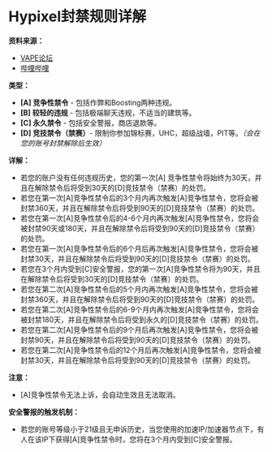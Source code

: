 # Hypixel封禁规则详解

**资料来源：**
- [VAPE论坛](https://forums.vape.gg/index.php?threads/an-actual-guide-to-hypixels-complicated-ban-system.43986/)
- [哔哩哔哩](https://www.bilibili.com/video/BV1cM4y177yN?vd_source=d2aa1a26dd9912418235565209e49e99)

**类型：**
- **[A] 竞争性禁令** - 包括作弊和Boosting两种违规。
- **[B] 较轻的违规** - 包括极端聊天违规，不适当的建筑等。
- **[C] 永久禁令** - 包括安全警报，商店退款等。
- **[D] 竞技禁令（禁赛）**- 限制你参加锦标赛，UHC，超级战墙，PIT等。*（会在您的账号封禁解除后生效）*

**详解：**
- 若您的账户没有任何违规历史，您的第一次[A] 竞争性禁令将始终为30天，并且在解除禁令后将受到30天的[D]竞技禁令（禁赛）的处罚。
- 若您在第一次[A]竞争性禁令后的3个月内再次触发[A]竞争性禁令，您将会被封禁360天，并且在解除禁令后将受到90天的[D]竞技禁令（禁赛）的处罚。
- 若您在第一次[A]竞争性禁令后的4-6个月内再次触发[A]竞争性禁令，您将会被封禁90天或180天，并且在解除禁令后将受到90天的[D]竞技禁令（禁赛）的处罚。
- 若您在第一次[A]竞争性禁令后的6个月后再次触发[A]竞争性禁令，您将会被封禁30天，并且在解除禁令后将受到90天的[D]竞技禁令（禁赛）的处罚。
- 若您在3个月内受到[C]安全警报，您的第一次[A]竞争性禁令将为90天，并且在解除禁令后将受到30天的[D]竞技禁令（禁赛）的处罚。
- 若您在第二次[A]竞争性禁令后的5个月内再次触发[A]竞争性禁令，您将会被封禁360天，并且在解除禁令后将受到90天的[D]竞技禁令（禁赛）的处罚。
- 若您在第二次[A]竞争性禁令后的6-9个月内再次触发[A]竞争性禁令，您将会被封禁180天，并且在解除禁令后将受到永久的[D]竞技禁令（禁赛）的处罚。
- 若您在第二次[A]竞争性禁令后的9个月后再次触发[A]竞争性禁令，您将会被封禁90天，并且在解除禁令后将受到90天的[D]竞技禁令（禁赛）的处罚。
- 若您在第二次[A]竞争性禁令后的12个月后再次触发[A]竞争性禁令，您将会被封禁30天，并且在解除禁令后将受到90天的[D]竞技禁令（禁赛）的处罚。

**注意：**
- [A]竞争性禁令无法上诉，会自动生效且无法取消。

**安全警报的触发机制：**
- 若您的账号等级小于21级且无申诉历史，当您使用的加速IP/加速器节点下，有人在该IP下获得[A]竞争性禁令时，您将在3个月内受到[C]安全警报。
